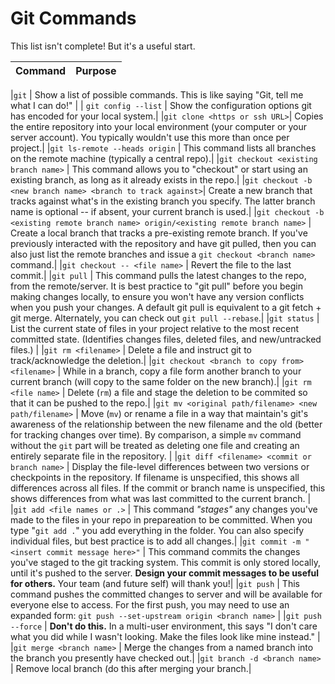# Git Commands

This list isn't complete! But it's a useful start.

|Command  |Purpose  |
|:----------|:--------------------|

|`git` | Show a list of possible commands. This is like saying "Git, tell me what I can do!" |
| `git config --list` | Show the configuration options git has encoded for your local system.|
|`git clone <https or ssh URL>`| Copies the entire repository into your local environment (your computer or your server account). You typically wouldn't use this more than once per project.|
|`git ls-remote --heads origin` | This command lists all branches on the remote machine (typically a central repo).|
|`git checkout <existing branch name>` | This command allows you to "checkout" or start using an existing branch, as long as it already exists in the repo.|
|`git checkout -b <new branch name> <branch to track against>`| Create a new branch that tracks against what's in the existing branch you specify. The latter branch name is optional -- if absent, your current branch is used.|
|`git checkout -b <existing remote branch name> origin/<existing remote branch name>` | Create a local branch that tracks a pre-existing remote branch. If you've previously interacted with the repository and have git pulled, then you can also just list the remote branches and issue a `git checkout <branch name>` command.|
|`git checkout -- <file name>` | Revert the file to the last commit.|
|`git pull` | This command pulls the latest changes to the repo, from the remote/server. It is best practice to "git pull" before you begin making changes locally, to ensure you won't have any version conflicts when you push your changes. A default git pull is equivalent to a git fetch + git merge. Alternately, you can check out `git pull --rebase`.|
|`git status` | List the current state of files in your project relative to the most recent committed state. (Identifies changes files, deleted files, and new/untracked files.) | 
|`git rm <filename>` | Delete a file and instruct git to track/acknowledge the deletion.|
|`git checkout <branch to copy from> <filename>` | While in a branch, copy a file form another branch to your current branch (will copy to the same folder on the new branch).|
|`git rm <file name>` | Delete (`rm`) a file and stage the deletion to be commited so that it can be pushed to the repo.|
|`git mv <original path/filename> <new path/filename>` | Move (`mv`) or rename a file in a way that maintain's git's awareness of the relationship between the new filename and the old (better for tracking changes over time). By comparison, a simple `mv` command without the `git` part will be treated as deleting one file and creating an entirely separate file in the repository. |
|`git diff <filename> <commit or branch name>` | Display the file-level differences between two versions or checkpoints in the repository. If filename is unspecified, this shows all differences across all files. If the commit or branch name is unspecified, this shows differences from what was last committed to the current branch. |
|`git add <file names or .>`  | This command *"stages"* any changes you've made to the files in your repo in prepareation to be committed. When you type "`git add .`" you add everything in the folder. You can also specify individual files, but best practice is to add all changes.|
|`git commit -m "<insert commit message here>"` | This command commits the changes you've staged to the git tracking system. This commit is only stored locally, until it's pushed to the server. **Design your commit messages to be useful for others.** Your team (and future self) will thank you!|
|`git push` | This command pushes the committed changes to server and will be available for everyone else to access. For the first push, you may need to use an expanded form: `git push --set-upstream origin <branch name>` |
|`git push --force` | **Don't do this.** In a multi-user environment, this says "I don't care what you did while I wasn't looking. Make the files look like mine instead." |
|`git merge <branch name>` | Merge the changes from a named branch into the branch you presently have checked out.|
|`git branch -d <branch name>` | Remove local branch (do this after merging your branch.|
